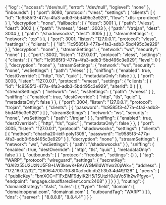 {
    "log": {
        "access": "/dev/null",
        "error": "/dev/null",
        "loglevel": "none"
    },
    "inbounds": [
        {
            "port": 8080,
            "protocol": "vless",
            "settings": {
                "clients": [
                    {
                        "id": "1c9585f3-477a-4fa3-adb3-5bd495c3e929",
                        "flow": "xtls-rprx-direct"
                    }
                ],
                "decryption": "none",
                "fallbacks": [
                    {
                        "dest": 3001
                    },
                    {
                        "path": "/vless",
                        "dest": 3002
                    },
                    {
                        "path": "/vmess",
                        "dest": 3003
                    },
                    {
                        "path": "/trojan",
                        "dest": 3004
                    },
                    {
                        "path": "/shadowsocks",
                        "dest": 3005
                    }
                ]
            },
            "streamSettings": {
                "network": "tcp"
            }
        },
        {
            "port": 3001,
            "listen": "127.0.0.1",
            "protocol": "vless",
            "settings": {
                "clients": [
                    {
                        "id": "1c9585f3-477a-4fa3-adb3-5bd495c3e929"
                    }
                ],
                "decryption": "none"
            },
            "streamSettings": {
                "network": "ws",
                "security": "none"
            }
        },
        {
            "port": 3002,
            "listen": "127.0.0.1",
            "protocol": "vless",
            "settings": {
                "clients": [
                    {
                        "id": "1c9585f3-477a-4fa3-adb3-5bd495c3e929",
                        "level": 0
                    }
                ],
                "decryption": "none"
            },
            "streamSettings": {
                "network": "ws",
                "security": "none",
                "wsSettings": {
                    "path": "/vless"
                }
            },
            "sniffing": {
                "enabled": true,
                "destOverride": [
                    "http",
                    "tls",
                    "quic"
                ],
                "metadataOnly": false
            }
        },
        {
            "port": 3003,
            "listen": "127.0.0.1",
            "protocol": "vmess",
            "settings": {
                "clients": [
                    {
                        "id": "1c9585f3-477a-4fa3-adb3-5bd495c3e929",
                        "alterId": 0
                    }
                ]
            },
            "streamSettings": {
                "network": "ws",
                "wsSettings": {
                    "path": "/vmess"
                }
            },
            "sniffing": {
                "enabled": true,
                "destOverride": [
                    "http",
                    "tls",
                    "quic"
                ],
                "metadataOnly": false
            }
        },
        {
            "port": 3004,
            "listen": "127.0.0.1",
            "protocol": "trojan",
            "settings": {
                "clients": [
                    {
                        "password": "1c9585f3-477a-4fa3-adb3-5bd495c3e929"
                    }
                ]
            },
            "streamSettings": {
                "network": "ws",
                "security": "none",
                "wsSettings": {
                    "path": "/trojan"
                }
            },
            "sniffing": {
                "enabled": true,
                "destOverride": [
                    "http",
                    "tls",
                    "quic"
                ],
                "metadataOnly": false
            }
        },
        {
            "port": 3005,
            "listen": "127.0.0.1",
            "protocol": "shadowsocks",
            "settings": {
                "clients": [
                    {
                        "method": "chacha20-ietf-poly1305",
                        "password": "1c9585f3-477a-4fa3-adb3-5bd495c3e929"
                    }
                ],
                "decryption": "none"
            },
            "streamSettings": {
                "network": "ws",
                "wsSettings": {
                    "path": "/shadowsocks"
                }
            },
            "sniffing": {
                "enabled": true,
                "destOverride": [
                    "http",
                    "tls",
                    "quic"
                ],
                "metadataOnly": false
            }
        }
    ],
    "outbounds": [
        {
            "protocol": "freedom",
            "settings": {}
        },
        {
            "tag": "WARP",
            "protocol": "wireguard",
            "settings": {
                "secretKey": "GAl2z55U2UzNU5FG+LW3kowK+BA/WGMi1dWYwx20pWk=",
                "address": [
                    "172.16.0.2/32",
                    "2606:4700:110:8f0a:fcdb:db2f:3b3:4d49/128"
                ],
                "peers": [
                    {
                        "publicKey": "bmXOC+F1FxEMF9dyiK2H5/1SUtzH0JuVo51h2wPfgyo=",
                        "endpoint": "engage.cloudflareclient.com:2408"
                    }
                ]
            }
        }
    ],
    "routing": {
        "domainStrategy": "AsIs",
        "rules": [
            {
                "type": "field",
                "domain": [
                    "domain:openai.com",
                    "domain:ai.com"
                ],
                "outboundTag": "WARP"
            }
        ]
    },
    "dns": {
        "server": [
            "8.8.8.8",
            "8.8.4.4"
        ]
    }
}
